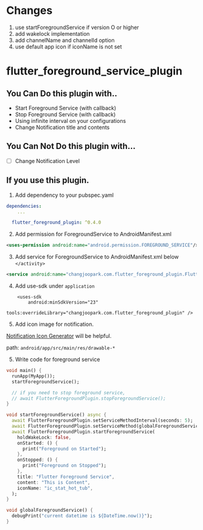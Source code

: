 # Changes
1. use startForegroundService if version O or higher
2. add wakelock implementation
3. add channelName and channelId option
4. use default app icon if iconName is not set

# flutter_foreground_service_plugin

## You Can Do this plugin with..

- Start Foreground Service (with callback)
- Stop Foreground Service (with callback)
- Using infinite interval on your configurations
- Change Notification title and contents

## You Can Not Do this plugin with...

- [ ] Change Notification Level



## If you use this plugin.

1. Add dependency to your pubspec.yaml


```yaml
dependencies:
    ...

  flutter_foreground_plugin: ^0.4.0
```


2. Add permission for ForegroundService to AndroidManifest.xml

```xml
<uses-permission android:name="android.permission.FOREGROUND_SERVICE"/>
```


3. Add service for ForegroundService to AndroidManifest.xml below `</activity>`

```xml
<service android:name="changjoopark.com.flutter_foreground_plugin.FlutterForegroundService"/>
```

4. Add use-sdk under `application`

```
    <uses-sdk
        android:minSdkVersion="23"
        tools:overrideLibrary="changjoopark.com.flutter_foreground_plugin" />
```

5. Add icon image for notification.

[Notification Icon Generator](https://romannurik.github.io/AndroidAssetStudio/icons-notification.html#source.type=clipart&source.clipart=ac_unit&source.space.trim=1&source.space.pad=0&name=ic_stat_ac_unit) will be helpful.

path: `android/app/src/main/res/drawable-*`

5. Write code for foreground service

```dart
void main() {
  runApp(MyApp());
  startForegroundService();

  // if you need to stop foreground service,
  // await FlutterForegroundPlugin.stopForegroundService();
}

void startForegroundService() async {
  await FlutterForegroundPlugin.setServiceMethodInterval(seconds: 5);
  await FlutterForegroundPlugin.setServiceMethod(globalForegroundService);
  await FlutterForegroundPlugin.startForegroundService(
    holdWakeLock: false,
    onStarted: () {
      print("Foreground on Started");
    },
    onStopped: () {
      print("Foreground on Stopped");
    },
    title: "Flutter Foreground Service",
    content: "This is Content",
    iconName: "ic_stat_hot_tub",
  );
}

void globalForegroundService() {
  debugPrint("current datetime is ${DateTime.now()}");
}
```
